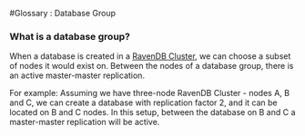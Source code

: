 ﻿#Glossary : Database Group

### What is a database group?
When a database is created in a [RavenDB Cluster](./ravendb-cluster), we can choose a subset of nodes it would exist on.
Between the nodes of a database group, there is an active master-master replication.

For example:
Assuming we have three-node RavenDB Cluster - nodes A, B and C, we can create a database with replication factor 2, and
it can be located on B and C nodes. In this setup, between the database on B and C a master-master replication will be active.
